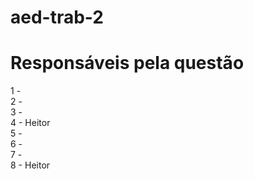 # aed-trab-2
# Responsáveis pela questão
1 - 
<br>
2 - 
<br>
3 - 
<br>
4 - Heitor
<br>
5 - 
<br>
6 - 
<br>
7 - 
<br>
8 - Heitor
<br>
